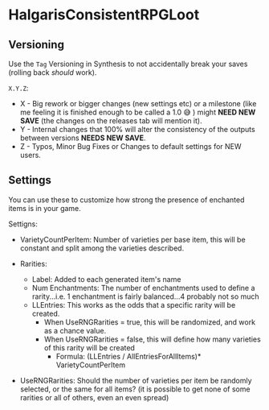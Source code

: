 # HalgarisConsistentRPGLoot 

## Versioning

Use the `Tag` Versioning in Synthesis to not accidentally break your saves (rolling back *should* work).

`X.Y.Z`:
- X - Big rework or bigger changes (new settings etc) or a milestone (like me feeling it is finished enough to be called a 1.0 :sweat_smile: ) might **NEED NEW SAVE** (the changes on the releases tab will mention it).
- Y - Internal changes that 100% will alter the consistency of the outputs between versions **NEEDS NEW SAVE**.
- Z - Typos, Minor Bug Fixes or Changes to default settings for NEW users.

## Settings

You can use these to customize how strong the presence of enchanted items is in your game.

Settigns:

- VarietyCountPerItem: Number of varieties per base item, this will be constant and split among the varieties described.

- Rarities:
  - Label: Added to each generated item's name
  - Num Enchantments: The number of enchantments used to define a rarity...i.e. 1 enchantment is fairly balanced...4 probably not so much
  - LLEntries: This works as the odds that a specific rarity will be created.
    - When UseRNGRarities = true, this will be randomized, and work as a chance value.
    - When UseRNGRarities = false, this will define how many varieties of this rarity will be created
      - Formula: (LLEntries / AllEntriesForAllItems)* VarietyCountPerItem

- UseRNGRarities: Should the number of varieties per item be randomly selected, or the same for all items? (it is possible to get none of some rarities or all of others, even an even spread)
